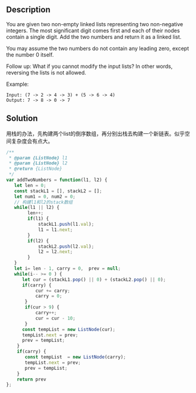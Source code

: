 ## Description
You are given two non-empty linked lists representing two non-negative integers. The most significant digit comes first and each of their nodes contain a single digit. Add the two numbers and return it as a linked list.

You may assume the two numbers do not contain any leading zero, except the number 0 itself.

Follow up:
What if you cannot modify the input lists? In other words, reversing the lists is not allowed.

Example:

```
Input: (7 -> 2 -> 4 -> 3) + (5 -> 6 -> 4)
Output: 7 -> 8 -> 0 -> 7
```

## Solution

用栈的办法，先构建两个list的倒序数组，再分别出栈去构建一个新链表。似乎空间复杂度会有点大。

```js
/**
 * @param {ListNode} l1
 * @param {ListNode} l2
 * @return {ListNode}
 */
var addTwoNumbers = function(l1, l2) {
   let len = 0;
   const stackL1 = [], stackL2 = [];
   let num1 = 0, num2 = 0;
   // 构建l1和l2的stack数组
   while(l1 || l2) {
        len++;
        if(l1) {
            stackL1.push(l1.val);
            l1 = l1.next;
        }
        if(l2) {
            stackL2.push(l2.val);
            l2 = l2.next;
        }
   }
   let i= len - 1, carry = 0,  prev = null;
   while(i-- >= 0 ) {
      let cur = (stackL1.pop() || 0) + (stackL2.pop() || 0);
      if(carry) {
           cur += carry;
           carry = 0;
       }
       if(cur > 9) {
           carry++;
           cur = cur - 10;
       }
      const tempList = new ListNode(cur);
      tempList.next = prev;
      prev = tempList;
    }
    if(carry) {
       const tempList  = new ListNode(carry);
       tempList.next = prev;
       prev = tempList;
    }
    return prev
};

```
